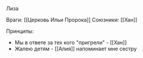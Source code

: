 Лиза

Враги: [[Церковь Ильи Пророка]]
Союзники: [[Хан]]

Принципы:
* Мы в ответе за тех кого "пригрели" - [[Хан]]
* Жалею детям - [[Алия]] напоминает мне сестру

